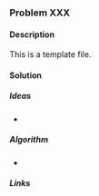 ### Problem XXX

#### Description
This is a template file.


#### Solution


##### Ideas
* 

##### Algorithm
*


##### Links
